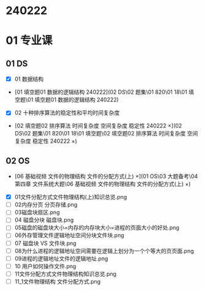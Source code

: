 # 240222



# 01 专业课



## 01 DS

- [x] 01 数据结构

*   [01 填空题01 数据的逻辑结构 240222](02 DS\02 题集\01 820\01 18\01 填空题\01 填空题01 数据的逻辑结构 240222) 

- [x] 02 十种排序算法的稳定性和平均时间复杂度

*  [02 填空题02 排序算法 时间复杂度 空间复杂度 稳定性 240222 ×](02 DS\02 题集\01 820\01 18\01 填空题\02 填空题02 排序算法 时间复杂度 空间复杂度 稳定性 240222 ×) 



## 02 OS

*  [06 基础视频 文件的物理结构 文件的分配方式(上) ×](01 OS\03 大题备考\04 第四章 文件系统大题\06 基础视频 文件的物理结构 文件的分配方式(上) ×) 
  - [x] 01文件分配方式文件物理结构(上)知识总览.png
  - [ ] 02内存分页 分页存储.png
  - [ ] 03磁盘块扇区.png
  - [ ] 04 磁盘分块 磁盘块.png
  - [ ] 05磁盘的磁盘块大小=内存的内存块大小=进程的页面大小的好处.png
  - [ ] 06外存管理文件逻辑地址空间分块文件块.png
  - [ ] 07 磁盘块 VS 文件块.png
  - [ ] 08为什么进程的逻辑地址空间需要在逻辑上划分为一个个等大的页页面.png
  - [ ] 09进程的逻辑地址文件的逻辑地址.png
  - [ ] 10 用户如何操作文件.png
  - [ ] 11文件分配方式文件物理结构知识总览.png
  - [ ] 11_1文件物理结构 文件分配方式.png